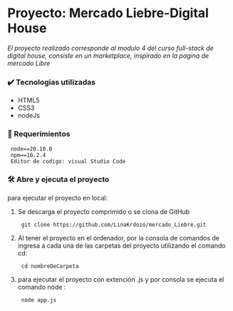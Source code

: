 # Proyecto: Mercado Liebre-Digital House 

*El proyecto realizado corresponde al modulo 4 del curso full-stack de digital house, consiste en un marketplace, inspirado en la pagina de mercado Libre*

### ✔️ Tecnologias utilizadas
- HTML5
- CSS3
- nodeJs
  
### 🚀 Requerimientos 
```
 node==20.10.0
 npm==10.2.4
 Editor de codigo: visual Studio Code
```

### 🛠️ Abre y ejecuta el proyecto
para ejecutar el proyecto en local:
1. Se descarga el proyecto comprimido o se clona de GitHub
   ```
    git clone https://github.com/LinaKrdozo/mercado_Liebre.git
   ```
2. Al tener el proyecto en el ordenador, por la consola de comandos de ingresa a cada una de las carpetas del proyecto utilizando el comando cd:
   ```
    cd nombreDeCarpeta
   ```
3. para ejecutar el proyecto con extención .js y por consola se ejecuta el comando node :
   ```
    node app.js
   ```

